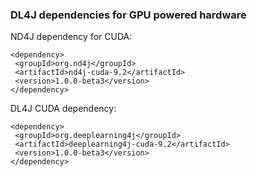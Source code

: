 
### DL4J dependencies for GPU powered hardware

ND4J dependency for CUDA:

    <dependency>  
     <groupId>org.nd4j</groupId>  
     <artifactId>nd4j-cuda-9.2</artifactId>  
     <version>1.0.0-beta3</version>  
    </dependency>

DL4J CUDA dependency:

    <dependency>  
     <groupId>org.deeplearning4j</groupId>  
     <artifactId>deeplearning4j-cuda-9.2</artifactId>  
     <version>1.0.0-beta3</version>  
    </dependency>
